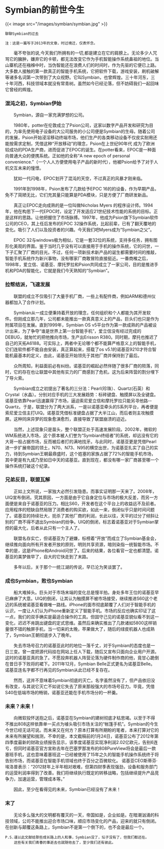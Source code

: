 # Symbian的前世今生

   {{< image src="/images/symbian/symbian.jpg" >}} 

    聊聊Symbian的过去

<!--more-->

    注：这是一篇写于2013年的文章，时过境迁，仅表怀念。

&emsp;&emsp;毫不夸张的说,今天我们所拥有的一切,都是建立在它的肩膀上。无论多少人咒骂它的臃肿，嫌弃它的卡顿，都无法改变它作为手机智能操作系统鼻祖的地位。当山寨机还在襁褓中时，当伪智能还在浪费人们的时间时，作为先驱的它便已上路。大多数人接触的第一款真正的智能手机系统，它把软件下载，游戏安装，刷机破解等诸多名词第一次带到了大众视野。它叫Symbian，也曾辉煌。三十年河东，三十年河西，科技领域本就没有常青树。虽然如今已经沦落，但不妨碍我们一起回味它曾经的辉煌。



### 混沌之初，Symbian伊始

​&emsp;&emsp;Symbian，源自一家充满梦想的公司。

&emsp;&emsp;1980年，potter在伦敦成立了Psion公司，这家以数字产品开发和研究为目的，为率先使用电子设备的大公司服务的小公司便是Symbian的生母。随着公司的发展，Psion开始浸淫移动终端市场，他们生产的各类移动设备不仅皮实耐用还能按需求定制，凭借这种“开放移动”的理念，Psion在上世纪90年代 成为了欧洲较成功的PDA生产商，进而促进了EPOC的诞生。在potter看来，EPOC是一种面向普通大众的便携系统。正如他的全称“A new epoch of personal convenience.”（一个人人方便使用电子产品的新时代），他被Psion给予了对于人机交互未来的憧憬。

&emsp;&emsp;犹如一代闪电，EPOC划开了混沌的天空，不过真正的风暴才刚来临。

&emsp;&emsp;1991年到1998年，Psion发布了几款给予EPOC 16的的设备，作为早期产品，免不了简陋无比，它们充其量只能算是PDA模块，只是方便了厂商研发新品。

&emsp;&emsp;真正让EPOC走向成熟的是一位叫做Nicholas Myers 的程序设计师。1994年，他在构思下一代EPOC时，设定了开发适应21世纪技术性能的系统的目标。正是这样的思路。让他把握住了市场脉搏。1997年，他成为Psion旗下Symbian软件公司的CEO，其上任后发布的EPOC 32操作系统，比起前辈，已有了翻天覆地的变化。吸引了人们以及投资者的兴趣。今天我们吧Myers成为“Symbian之父”。

&emsp;&emsp;EPOC 32与windows极为相似，它是一套32位的系统，支持多任务，拥有图形化美观的界面。鉴于当时几乎没有可以直接用于手机的操作系统，它的问世，一下子汇聚了厂商的目光。不过，任何一项新技术新产品的诞生都需要时间的推敲，智能手机系统作为新兴事物，没有哪家厂商敢冒险直接挺近。一番商榷之后，1998年，爱立信、诺基亚、摩托罗拉和Psion共同成立了一家公司，目的是推进手机和PDA的智能化，它就是我们今天熟知的“Symbian”。



### 拉帮结派，飞速发展

&emsp;&emsp;联盟的成立不仅吸引了大量手机厂商，一些上有配件商，例如ARM和德州仪器都加入了合作计划。

&emsp;&emsp;Symbian从一成立便秉持着开放的理念，任何组织和个人都能为其开发软件。但刚成立那几年，公司都未能推出一款真真意义上的产品，巨头们也只是作为附属项目在发展。直到1999年，Symbian OS v5平台作为第一款成熟的产品被设计出来，为了争夺“谁是世界上第一台智能手机”，爱立信没有经过完成的DEBUG，就匆忙的把他推向市场，生产出Erisson R380。同时期，摩托也推迟了自己的天拓A6188。可实际上，两者中无论哪个都不能算严格意义上的智能手机，它们连软件都不能自由安装，真正算起来，搭载了os v5.1的诺基亚9210才符合智能机最基本的定义，由此，诺基亚开始领先于其他厂商并保持到了最后。

&emsp;&emsp;众所周知，利益面前必有纠纷。诺基亚的崛起必然伴随了很多厂商的陨落，同时，它的存在也让联盟中其他有实力的厂商感到了危机，这为后来阵营的割分埋下了导火索。

&emsp;&emsp;Symbian成立之初提出了著名的三分法：Pearl(珍珠）、Quartz(石英）和Crystal（水晶）。分别对应手机的三大发展趋势：标砖键盘、触摸屏以及全键盘。诺基亚依靠Pearl迅速赢得了市场，逼迫索尼爱立信和摩托罗拉只能另寻他路--Quartz。于是，联盟分为了两大派系，一是以诺基亚牵头的S系列平台，再者便是索尼爱立信主打UIQ。诺基亚凭借标准键盘占据了大半江山，而后者则主攻触摸屏。这种同床异梦的现象愈演愈烈，直接导致了联盟崩溃的迫近。

&emsp;&emsp;当然，上述现象只是苗头，整个联盟正处于高速发展阶段。2002年，微软的WM系统进入市场，这个原本被人们誉为“Symbian终结者”的系统，却远没有它的大哥一般占据市场，反而被后者打的满地找牙。与此同时，诺基亚更是凭借Pearl进一步扩展帝国的领土，N70、N73、N95的横空出世，为诺基亚扎实了自己的实力，待到Symbian王朝最鼎盛时，这个姓塞的家族占据了72%的智能手机市场，其中更是有九成乃至如日中天的诺基亚。直到现在，都没有哪一家厂商甚至哪一个操作系统打破这个纪录。



### 兄弟反目，联盟瓦解

&emsp;&emsp;正如上文所说，一家独大必然引发隐患。而事实证明那一天来了。2008年，UIQ宣布倒闭。究其原因，一方面是由于它自身定位与市场的极大反差，而另一方面便是来自于诺基亚的压力。相比S60，开发者在这个平台上的收益远不及前者。应用程序的短缺自然局限了消费者的购买欲，如此一来，倒闭似乎只是时间问题了。诺基亚的持续壮大，扼杀了其他厂商的利润，长此以往，天平的过分了倾斜让别的厂商不得不退出Symbian的纷争。UIQ的倒闭，标志着诺基亚对于Symbian掌控的最大化，后者从此只有一个主人了。

&emsp;&emsp;联盟名存实亡，但诺基亚为了避嫌，标榜着“开放”而成立了Symbian基金会，继续推向面向所有开发者开放的原则，明则共享资源，暗则染指一统智能市场。不幸的是，这是iPhone和Android问世了。后来的结果，各位看官一定也都清楚。诺基亚的美梦做早了，自大的它快走到了末路。

&emsp;&emsp;多年以后，关于那个一统江湖的传说，早已沦为笑谈罢了。



### 成也Symbian，败也Symbian

&emsp;&emsp;船大难掉头。巨头对于市场末端的变化总是慢半拍。身处多年王位的诺基亚早已麻痹了大意。UIQ的倒闭，让其认为触摸屏不被市场接受，继续推进S60这个老迈的系统被诺基亚看做唯一路线。iPhone的面市彻底颠覆了人们对于智能手机的认识，一度让人们认为iPhone重新定义了智能手机。市场的反应也确实印证了这一点，我们的双手确实是最适合操作的工具。但固守己见的诺基亚貌似看不到这一变化，迟迟不肯跳出键盘的定式思维。虽然后来确实推出了几款诸如5800这样销量很不错的触屏手机，当一切来的太晚，苹果做大了，随后的绿皮机器人也成熟了，Symbian王朝彻底步入了晚年。

&emsp;&emsp;失去市场号召力的诺基亚此时的地位一落千丈，对于Symbian的态度也是一日三变。曾一度把源代码挂在网站上任人下载，随后又宣布只面向企业用户开源。这时的诺基亚真的急了。不愿投奔机器人阵营沦落为硬件制作商的他，竟甘心跪倒在昔日手下败将的裙下。2011年12月，Symbian Belle正式更名为诺基亚Belle。诺基亚连名字都不行再见的Symbian从此已经不复存在。

&emsp;&emsp;然而，这并不意味着Symbian彻底的灭亡。名字虽然没有了，但产品依旧没有改变，与其说它灭亡不如说它失去了原来那般强大的市场号召力。毕竟，凭借S40在低端市场的畅销，诺基亚还能在手机市场分的一杯羹。



### 未来？未来！

&emsp;&emsp;向微软投怀送抱之后，诺基亚在Symbian的建树彻底才枯思竭。以至于不得不推出808这样依靠单一买点为噱头吸引市场关注的“帐篷手机”。Symbian的今生今世已经无话可说。而未来又在何方？原本打算有所期盼的笔者，本来打算对它的未来有所展望和揣测，不幸的是，本文截稿前的1月24日，诺基亚公布了2012年第四季度最新的财政业绩报告显示，该季度诺基亚实现净利润2.02亿欧元，告别6连亏，但同时诺基亚官方宣称去年在巴塞罗那发布的808PureView将会是最后一款塞班手机，这也意味着塞班这一已经被使用了15年之久的智能手机操作系统终于将告别市场，而诺基亚在智能手机领域也终于百分之百微软化。 诺基亚CEO斯蒂芬·埃洛普表示：“2012财年上半年相对艰难，但第四财季表现强劲，设备和服务部门的运营利润率得到了改善。我们将继续执行既定的转移战略，包括继续提升产品竞争力，加速运营，管理成本等。”

&emsp;&emsp;因此，至少在看得见的未来，Symbian已经没有了未来！



### 末了

&emsp;&emsp;无论多么强大的文明都有覆灭的一天，帝国如是，企业如是。在暗潮汹涌的科技领域，公司不能推出迎合市场口味，顺应市场变化的产品，迎来的就只有倒闭。在创新与颠覆这条路上，Symbian不是第一个倒下的，也不会是最后一个。

    P.S.谨以此文献给那些成长路上的人和事，Symbian没了，坛子没有了，但我们都还在。
        这些有关我们青春的事逝去也就随他去了，至少我们还有彼此。
